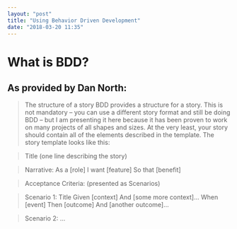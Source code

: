 ```yaml
---
layout: "post"
title: "Using Behavior Driven Development"
date: "2018-03-20 11:35"
---
```


# What is BDD?

## As provided by Dan North:

> The structure of a story
BDD provides a structure for a story. This is not mandatory – you can use a different story format and still be doing BDD – but I am presenting it here because it has been proven to work on many projects of all shapes and sizes. At the very least, your story should contain all of the elements described in the template. The story template looks like this:

> Title (one line describing the story)

> Narrative:
As a [role]
I want [feature]
So that [benefit]

> Acceptance Criteria: (presented as Scenarios)

> Scenario 1: Title
Given [context]
  And [some more context]...
When  [event]
Then  [outcome]
  And [another outcome]...

> Scenario 2: ...
